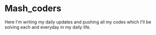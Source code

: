 # Mash_coders
Here I'm writing my daily updates and pushing all my codes which I'll be solving each and everyday in my daily life.
